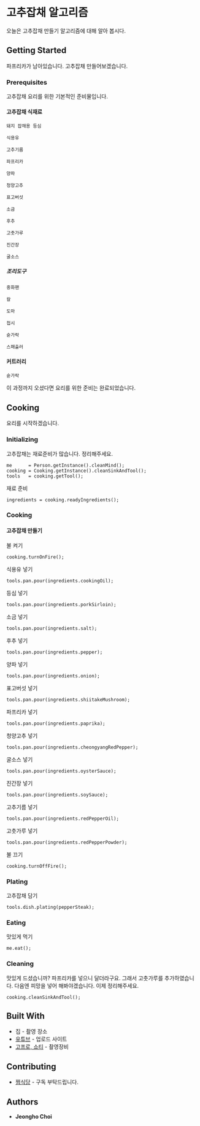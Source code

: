 # 고추잡채 알고리즘

오늘은 고추잡채 만들기 알고리즘에 대해 알아 봅시다.

## Getting Started

파프리카가 남아있습니다. 고추잡채 만들어보겠습니다.
 
### Prerequisites

고추잡채 요리를 위한 기본적인 준비물입니다.

#### 고추잡채 식재료

```
돼지 잡채용 등심
```
```
식용유
```
```
고추기름
```
```
파프리카
```
```
양파
```
```
청양고추
```
```
표고버섯
```
```
소금
```
```
후추
```
```
고춧가루
```
```
진간장
```
```
굴소스
```

##### 조리도구

```
중화팬
```
```
칼
```
```
도마
```
```
접시
```
```
숟가락
```
```
스패츌러
```

#### 커트러리

```
숟가락
```

이 과정까지 오셨다면 요리를 위한 준비는 완료되었습니다.

## Cooking

요리를 시작하겠습니다.

### Initializing

고추잡채는 재료준비가 많습니다. 정리해주세요.
```
me      = Person.getInstance().cleanMind();
cooking = Cooking.getInstance().cleanSinkAndTool();
tools   = cooking.getTool();
```

재료 준비
```
ingredients = cooking.readyIngredients();
```

### Cooking

#### 고추잡채 만들기

불 켜기
```
cooking.turnOnFire();
```

식용유 넣기
```
tools.pan.pour(ingredients.cookingOil);
```

등심 넣기
```
tools.pan.pour(ingredients.porkSirloin);
```

소금 넣기
```
tools.pan.pour(ingredients.salt);
```

후추 넣기
```
tools.pan.pour(ingredients.pepper);
```

양파 넣기
```
tools.pan.pour(ingredients.onion);
```

표고버섯 넣기
```
tools.pan.pour(ingredients.shiitakeMushroom);
```

파프리카 넣기
```
tools.pan.pour(ingredients.paprika);
```

청양고추 넣기
```
tools.pan.pour(ingredients.cheongyangRedPepper);
```

굴소스 넣기
```
tools.pan.pour(ingredients.oysterSauce);
```

진간장 넣기
```
tools.pan.pour(ingredients.soySauce);
```

고추기름 넣기
```
tools.pan.pour(ingredients.redPepperOil);
```

고춧가루 넣기
```
tools.pan.pour(ingredients.redPepperPowder);
```

불 끄기
```
cooking.turnOffFire();
```

### Plating

고추잡채 담기
```
tools.dish.plating(pepperSteak);
```

### Eating

맛있게 먹기
```
me.eat();
```

### Cleaning

맛있게 드셨습니까? 파프리카를 넣으니 달더라구요. 그래서 고춧가루를 추가하였습니다. 다음엔 피망을 넣어 해봐야겠습니다. 이제 정리해주세요.

```
cooking.cleanSinkAndTool();
```

## Built With

* 집 - 촬영 장소
* [유튜브](https://www.youtube.com/@wjdgh) - 업로드 사이트
* [고프로, 쇼티](https://gopro.com/ko/kr/) - 촬영장비

## Contributing

* [쩜식당](https://www.youtube.com/@wjdgh) - 구독 부탁드립니다.

## Authors

* **Jeongho Choi**
